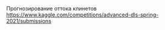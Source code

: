 Прогнозирование оттока клинетов https://www.kaggle.com/competitions/advanced-dls-spring-2021/submissions
